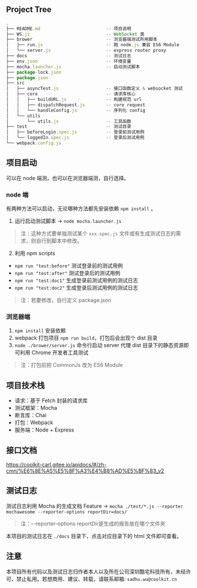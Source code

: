 ## Project Tree
```js
.
├── README.md                         -- 项目说明
├── WS.js                             -- WebSocket 类
├── brower                            -- 浏览器端测试所用脚本
│   ├── run.js                        -- 跑 node.js 兼容 ES6 Module
│   └── server.js                     -- express router proxy
├── docs                              -- 测试日志
├── env.json                          -- 环境变量
├── mocha.launcher.js                 -- 启动测试脚本
├── package-lock.json
├── package.json
├── src
│   ├── asyncTest.js                  -- 接口函数定义 & websocket 测试
│   ├── core                          -- 请求库核心
│   │   ├── buildURL.js               -- 构建规范 url
│   │   ├── dispatchRequest.js        -- core request
│   │   └── handleConfig.js           -- 序列化 config
│   └── utils
│       └── utils.js                  -- 工具函数
├── test                              -- 测试目录
│   ├── beforeLogin.spec.js           -- 登录前测试用例
│   └── loggedIn.spec.js              -- 登录后测试用例
└── webpack.config.js
```

## 项目启动
可以在 node 端测，也可以在浏览器端测，自行选择。

### node 端
有两种方法可以启动，无论哪种方法都先安装依赖 `npm install` 。
1. 运行启动测试脚本 -> `node mocha.launcher.js`

> 注：这种方式要单独测试某个 `xxx.spec.js` 文件或有生成测试日志的需求，则自行到脚本中修改。

2. 利用 npm scripts
- `npm run "test:before"` 测试登录前的测试用例
- `npm run "test:after"` 测试登录后的测试用例
- `npm run "test:doc1"` 生成登录前测试用例的测试日志
- `npm run "test:doc2"` 生成登录后测试用例的测试日志

> 注：若要修改，自行定义 package.json

### 浏览器端
1. `npm install` 安装依赖
2. webpack 打包项目 `npm run build`，打包后会出现个 dist 目录
3. `node ./brower/server.js`  命令行启动 server 代理 dist 目录下的静态资源即可利用 Chrome 开发者工具测试 
> 注：打包前把 CommonJs 改为 ES6 Module

## 项目技术栈
- 请求：基于 Fetch 封装的请求库
- 测试框架：Mocha
- 断言库：Chai 
- 打包：Webpack
- 服务端：Node + Express

## 接口文档
https://coolkit-carl.gitee.io/apidocs/#/zh-cmn/%E6%8E%A5%E5%8F%A3%E4%B8%AD%E5%BF%83_v2

## 测试日志
测试日志利用 Mocha 的生成文档 Feature -> `mocha ./test/*.js --reporter mochawesome --reporter-options reportDir=docs/`
> 注：--reporter-options reportDir是生成的报告放在哪个文件夹

本项目的测试日志在 `./docs` 目录下，点击对应目录下的 html 文件即可查看。

## 注意
本项目所有代码以及测试日志归作者本人以及所在公司深圳酷宅科技所有，未经许可，禁止私用。若想商用、建议、转载，请联系邮箱: `sadhu.wu@coolkit.cn`